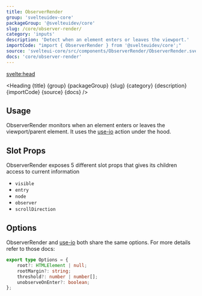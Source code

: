 ```yaml
---
title: ObserverRender
group: 'svelteuidev-core'
packageGroup: '@svelteuidev/core'
slug: /core/observer-render/
category: 'inputs'
description: 'Detect when an element enters or leaves the viewport.'
importCode: "import { ObserverRender } from '@svelteuidev/core';"
source: 'svelteui-core/src/components/ObserverRender/ObserverRender.svelte'
docs: 'core/observer-render'
---
```


<script>
    import { Demo, ObserverRenderDemos } from '@svelteuidev/demos';
	import { Heading } from "$lib/components";
  	import { base } from '$app/paths';
</script>

<svelte:head>

  <title>{title} - SvelteUI</title>
</svelte:head>

<Heading {title} {group} {packageGroup} {slug} {category} {description} {importCode} {source} {docs} />

## Usage

ObserverRender monitors when an element enters or leaves the viewport/parent element. It uses the [use-io]({base}/composables/use-io) action under the hood.

<Demo demo={ObserverRenderDemos.usage} />

## Slot Props

ObserverRender exposes 5 different slot props that gives its children access to current information

- `visible`
- `entry`
- `node`
- `observer`
- `scrollDirection`

<Demo demo={ObserverRenderDemos.slots} />

## Options

ObserverRender and [use-io]({base}/composables/use-io) both share the same options. For more details refer to those docs:

```ts
export type Options = {
	root?: HTMLElement | null;
	rootMargin?: string;
	threshold?: number | number[];
	unobserveOnEnter?: boolean;
};
```
